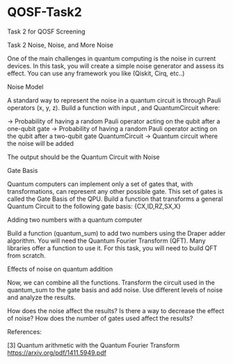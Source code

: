 # QOSF-Task2
Task 2 for QOSF Screening


Task 2 Noise, Noise, and More Noise 

One of the main challenges in quantum computing is the noise in current devices. In this task, you will create a simple noise generator and assess its effect. You can use any framework you like (Qiskit, Cirq, etc..)

Noise Model 

A standard way to represent the noise in a quantum circuit is through Pauli operators (x, y, z). Build a function with input ,  and QuantumCircuit where:

  → Probability of having a random Pauli operator acting on the qubit after a one-qubit gate 
  → Probability of having a random Pauli operator acting on the qubit after a two-qubit gate 
QuantumCircuit → Quantum circuit where the noise will be added 

The output should be the Quantum Circuit with Noise 

Gate Basis 

Quantum computers can implement only a set of gates that, with transformations, can represent any other possible gate. This set of gates is called the Gate Basis of the QPU. Build a function that transforms a general Quantum Circuit to the following gate basis: {CX,ID,RZ,SX,X}

Adding two numbers with a quantum computer

Build a function (quantum_sum) to add two numbers using the Draper adder algorithm. You will need the Quantum Fourier Transform (QFT). Many libraries offer a function to use it. For this task, you will need to build QFT from scratch.

Effects of noise on quantum addition 

Now, we can combine all the functions. Transform the circuit used in the quantum_sum to the gate basis and add noise. Use different levels of noise and analyze the results. 

How does the noise affect the results? 
Is there a way to decrease the effect of noise? 
How does the number of gates used affect the results? 

References:

[3] Quantum arithmetic with the Quantum Fourier Transform 
https://arxiv.org/pdf/1411.5949.pdf
